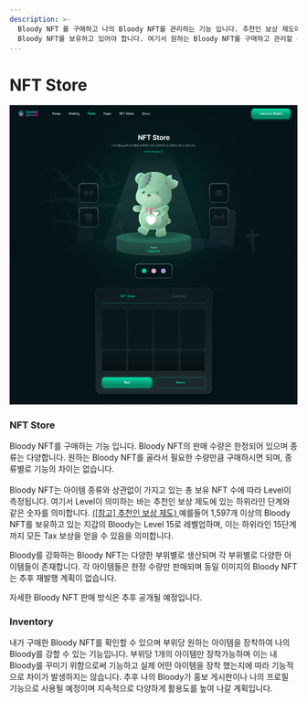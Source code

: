 ```yaml
---
description: >-
  Bloody NFT 를 구매하고 나의 Bloody NFT를 관리하는 기능 입니다. 추천인 보상 제도에 의해 하위라인의 보상을 받기 위해서
  Bloody NFT를 보유하고 있어야 합니다. 여기서 원하는 Bloody NFT를 구매하고 관리할 수 있습니다.
---
```


# NFT Store

![](<../.gitbook/assets/nft store.PNG>)

### NFT Store

Bloody NFT를 구매하는 기능 입니다. Bloody NFT의 판매 수량은 한정되어 있으며 종류는 다양합니다. 원하는 Bloody NFT를 골라서 필요한 수량만큼 구매하시면 되며, 종류별로 기능의 차이는 없습니다.\
\
Bloody NFT는 아이템 종류와 상관없이 가지고 있는 총 보유 NFT 수에 따라 Level이 측정됩니다. 여기서 Level이 의미하는 바는 추천인 보상 제도에 있는 하위라인 단계와 같은 숫자를 의미합니다.  [(\[참고\] 추천인 보상 제도) ](../undefined-1/undefined-1.md) 예를들어 1,597개 이상의 Bloody NFT를 보유하고 있는 지갑의 Bloody는 Level 15로 레벨업하며, 이는 하위라인 15단계까지 모든 Tax 보상을 얻을 수 있음을 의미합니다.

Bloody를 강화하는 Bloody NFT는 다양한 부위별로 생산되며 각 부위별로 다양한 아이템들이 존재합니다. 각 아이템들은 한정 수량만 판매되며 동일 이미지의 Bloody NFT는 추후 재발행 계획이 없습니다.

자세한 Bloody NFT 판매 방식은 추후 공개될 예정입니다.&#x20;

### Inventory

내가 구매한 Bloody NFT를 확인할 수 있으며 부위당 원하는 아이템을 장착하여 나의 Bloody를 강할 수 있는 기능입니다. 부위당 1개의 아이템만 장착가능하며 이는 내 Bloody를 꾸미기 위함으로써 기능하고 실제 어떤 아이템을 장착 했는지에 따라 기능적으로 차이가 발생하지는 않습니다. 추후 나의 Bloody가 홍보 게시판이나 나의 프로필 기능으로 사용될 예정이며 지속적으로 다양하게 활용도를 높여 나갈 계획입니다.
